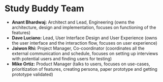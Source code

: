 # Study Buddy Team #

  * **Anant Bhardwaj:** Architect and Lead, Engineering (owns the architecture, design and implementation, focuses on functioning of the features)
  * **Dave Luciano:** Lead, User Interface Design and User Experience (owns the user interface and the interaction flow, focuses on user experience)
  * **Jaiwon Rhi:** Project Manager, Co-coordinator (coordinates all the external communication and schedule, focuses on setting up interviews with potential users and finding users for testing)
  * **Mike Ortiz:** Product Manager (talks to users, focuses on use-cases, prioritization of features, creating persona, paper prototype and getting prototype validated)